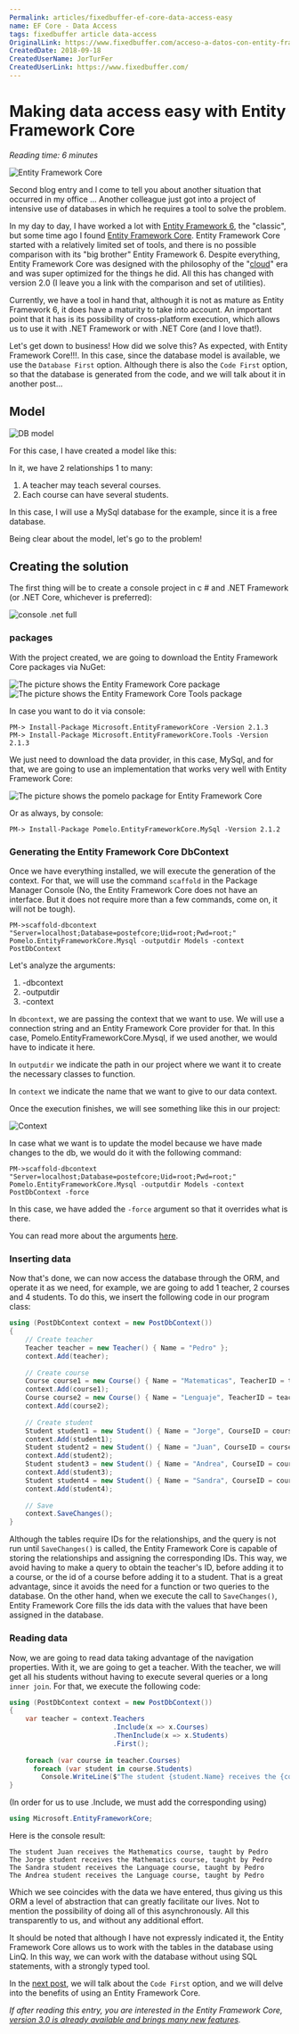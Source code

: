 ```yaml
---
Permalink: articles/fixedbuffer-ef-core-data-access-easy
name: EF Core - Data Access
tags: fixedbuffer article data-access
OriginalLink: https://www.fixedbuffer.com/acceso-a-datos-con-entity-framework-core/
CreatedDate: 2018-09-18
CreatedUserName: JorTurFer
CreatedUserLink: https://www.fixedbuffer.com/
---
```


# Making data access easy with Entity Framework Core

_Reading time: 6 minutes_

<img src="https://www.FixedBuffer.com/wp-content/uploads/2018/09/EFCore.png" alt="Entity Framework Core">

Second blog entry and I come to tell you about another situation that occurred in my office ... Another colleague just got into a project of intensive use of databases in which he requires a tool to solve the problem.

In my day to day, I have worked a lot with [Entity Framework 6](https://docs.microsoft.com/ef/ef6/), the "classic", but some time ago I found [Entity Framework Core](https://docs.microsoft.com/ef/core/). Entity Framework Core started with a relatively limited set of tools, and there is no possible comparison with its "big brother" Entity Framework 6. Despite everything, Entity Framework Core was designed with the philosophy of the "[cloud](https://www.fixedbuffer.com/como-instalar-netcore-en-linux/)" era and was super optimized for the things he did. All this has changed with version 2.0 (I leave you a link with the comparison and set of utilities).

Currently, we have a tool in hand that, although it is not as mature as Entity Framework 6, it does have a maturity to take into account. An important point that it has is its possibility of cross-platform execution, which allows us to use it with .NET Framework or with .NET Core (and I love that!).

Let's get down to business! How did we solve this? As expected, with Entity Framework Core!!!. In this case, since the database model is available, we use the `Database First` option. Although there is also the `Code First` option, so that the database is generated from the code, and we will talk about it in another post…

## Model

<img src="https://www.FixedBuffer.com/wp-content/uploads/2018/09/modelo.jpg" alt="DB model">

For this case, I have created a model like this:

In it, we have 2 relationships 1 to many:

1. A teacher may teach several courses.
2. Each course can have several students.

In this case, I will use a MySql database for the example, since it is a free database.

Being clear about the model, let's go to the problem!

## Creating the solution

The first thing will be to create a console project in c # and .NET Framework (or .NET Core, whichever is preferred):

<img src="https://www.FixedBuffer.com/wp-content/uploads/2018/09/consola-.net-full-1.jpg" alt="console .net full">

### packages

With the project created, we are going to download the Entity Framework Core packages via NuGet:

<img src="https://www.FixedBuffer.com/wp-content/uploads/2018/09/efc.jpg" alt="The picture shows the Entity Framework Core package">

<img src="https://www.FixedBuffer.com/wp-content/uploads/2018/09/tools-2.jpg" alt="The picture shows the Entity Framework Core Tools package">

In case you want to do it via console:

```package-manager
PM-> Install-Package Microsoft.EntityFrameworkCore -Version 2.1.3
PM-> Install-Package Microsoft.EntityFrameworkCore.Tools -Version 2.1.3
```

We just need to download the data provider, in this case, MySql, and for that, we are going to use an implementation that works very well with Entity Framework Core:

<img src="https://www.FixedBuffer.com/wp-content/uploads/2018/09/pomelo.jpg" alt="The picture shows the pomelo package for Entity Framework Core">

Or as always, by console:

```package-manager
PM-> Install-Package Pomelo.EntityFrameworkCore.MySql -Version 2.1.2
```

### Generating the Entity Framework Core DbContext

Once we have everything installed, we will execute the generation of the context. For that, we will use the command `scaffold` in the Package Manager Console (No, the Entity Framework Core does not have an interface. But it does not require more than a few commands, come on, it will not be tough).

```package-manager
PM->scaffold-dbcontext "Server=localhost;Database=postefcore;Uid=root;Pwd=root;" Pomelo.EntityFrameworkCore.Mysql -outputdir Models -context PostDbContext
```

Let's analyze the arguments:

1. -dbcontext
2. -outputdir
3. -context

In `dbcontext`, we are passing the context that we want to use. We will use a connection string and an Entity Framework Core provider for that. In this case, Pomelo.EntityFrameworkCore.Mysql, if we used another, we would have to indicate it here.

In `outputdir` we indicate the path in our project where we want it to create the necessary classes to function.

In `context` we indicate the name that we want to give to our data context.

Once the execution finishes, we will see something like this in our project:

<img src="https://www.FixedBuffer.com/wp-content/uploads/2018/09/Contexto.jpg" alt="Context">

In case what we want is to update the model because we have made changes to the db, we would do it with the following command:

```package-manager
PM->scaffold-dbcontext "Server=localhost;Database=postefcore;Uid=root;Pwd=root;" Pomelo.EntityFrameworkCore.Mysql -outputdir Models -context PostDbContext -force
```

In this case, we have added the `-force` argument so that it overrides what is there.

You can read more about the arguments [here](https://docs.microsoft.com/ef/core/miscellaneous/cli/powershell).

### Inserting data

Now that's done, we can now access the database through the ORM, and operate it as we need, for example, we are going to add 1 teacher, 2 courses and 4 students. To do this, we insert the following code in our program class:

```csharp
using (PostDbContext context = new PostDbContext())
{
    // Create teacher
    Teacher teacher = new Teacher() { Name = "Pedro" };
    context.Add(teacher);
    
    // Create course
    Course course1 = new Course() { Name = "Matematicas", TeacherID = teacher.TeacherID };
    context.Add(course1);
    Course course2 = new Course() { Name = "Lenguaje", TeacherID = teacher.TeacherID };
    context.Add(course2);
    
    // Create student
    Student student1 = new Student() { Name = "Jorge", CourseID = course1.CourseID };
    context.Add(student1);
    Student student2 = new Student() { Name = "Juan", CourseID = course1.CourseID };
    context.Add(student2);
    Student student3 = new Student() { Name = "Andrea", CourseID = course2.CourseID };
    context.Add(student3);
    Student student4 = new Student() { Name = "Sandra", CourseID = course2.CourseID };
    context.Add(student4);
    
    // Save
    context.SaveChanges();
}
```

Although the tables require IDs for the relationships, and the query is not run until `SaveChanges()` is called, the Entity Framework Core is capable of storing the relationships and assigning the corresponding IDs. This way, we avoid having to make a query to obtain the teacher's ID, before adding it to a course, or the id of a course before adding it to a student. That is a great advantage, since it avoids the need for a function or two queries to the database. On the other hand, when we execute the call to `SaveChanges()`, Entity Framework Core fills the ids data with the values ​​that have been assigned in the database.

### Reading data

Now, we are going to read data taking advantage of the navigation properties. With it, we are going to get a teacher. With the teacher, we will get all his students without having to execute several queries or a long `inner join`. For that, we execute the following code:

```csharp
using (PostDbContext context = new PostDbContext())
{
    var teacher = context.Teachers
                          .Include(x => x.Courses)
                          .ThenInclude(x => x.Students)
                          .First();
                          
    foreach (var course in teacher.Courses)
      foreach (var student in course.Students)
        Console.WriteLine($"The student {student.Name} receives the {course.Name} course, taught by {teacher.Name}");
}
```

(In order for us to use .Include, we must add the corresponding using)

```csharp
using Microsoft.EntityFrameworkCore;
```

Here is the console result:

```console
The student Juan receives the Mathematics course, taught by Pedro
The Jorge student receives the Mathematics course, taught by Pedro
The Sandra student receives the Language course, taught by Pedro
The Andrea student receives the Language course, taught by Pedro
```

Which we see coincides with the data we have entered, thus giving us this ORM a level of abstraction that can greatly facilitate our lives. Not to mention the possibility of doing all of this asynchronously. All this transparently to us, and without any additional effort.

It should be noted that although I have not expressly indicated it, the Entity Framework Core allows us to work with the tables in the database using LinQ. In this way, we can work with the database without using SQL statements, with a strongly typed tool.

In the [next post](/articles/fixedbuffer-ef-core-data-access-easy-2), we will talk about the `Code First` option, and we will delve into the benefits of using an Entity Framework Core.

_If after reading this entry, you are interested in the Entity Framework Core, [version 3.0 is already available and brings many new features](articles/fixedbuffer-ef-core-what-is-new)._